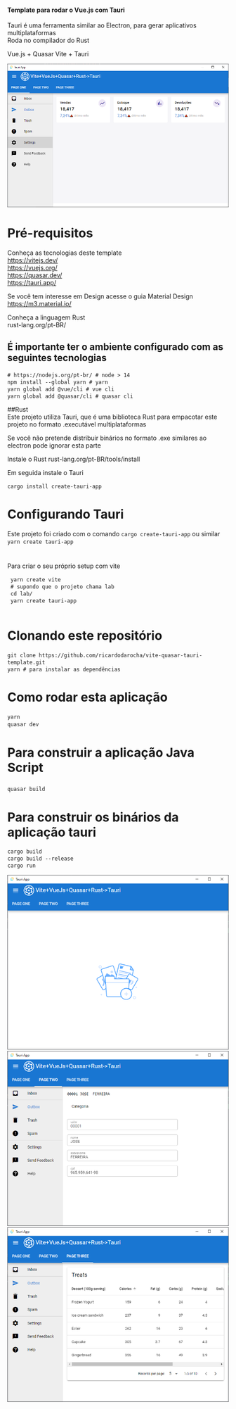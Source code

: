 #### Template para rodar o Vue.js com Tauri

Tauri é uma ferramenta similar ao Electron, para gerar aplicativos multiplataformas  
Roda no compilador do Rust

Vue.js + Quasar
Vite + Tauri

![](dashboard.PNG)

# Pré-requisitos

Conheça as tecnologias deste template  
https://vitejs.dev/   
https://vuejs.org/  
https://quasar.dev/   
https://tauri.app/  

Se você tem interesse em Design acesse o guia Material Design  
https://m3.material.io/

Conheça a linguagem Rust  
rust-lang.org/pt-BR/

## É importante ter o ambiente configurado com as seguintes tecnologias
```shell
# https://nodejs.org/pt-br/ # node > 14
npm install --global yarn # yarn
yarn global add @vue/cli # vue cli
yarn global add @quasar/cli # quasar cli
```

##Rust  
Este projeto utiliza Tauri, que é uma biblioteca Rust para empacotar este projeto no formato .executável multiplataformas

Se você não pretende distribuir binários no formato .exe similares ao electron pode ignorar esta parte

Instale o Rust 
rust-lang.org/pt-BR/tools/install

Em seguida instale o Tauri
```shell
cargo install create-tauri-app
```

# Configurando Tauri

Este projeto foi criado com o comando `cargo create-tauri-app` ou similar `yarn create tauri-app`

# 
Para criar o seu próprio setup com vite
```shell
 yarn create vite
 # supondo que o projeto chama lab
 cd lab/
 yarn create tauri-app
 
```
# Clonando este repositório
```shell
git clone https://github.com/ricardodarocha/vite-quasar-tauri-template.git
yarn # para instalar as dependências
```

# Como rodar esta aplicação
```bash
yarn 
quasar dev
```

# Para construir a aplicação Java Script
### 
```bash
quasar build
```

# Para construir os binários da aplicação tauri

```
cargo build 
cargo build --release
cargo run
```
![](mainlayout.PNG)
![](cadastromenu.PNG)
![](tabela.PNG)

